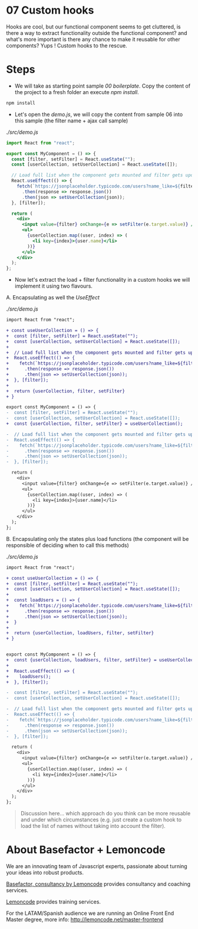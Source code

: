 # 07 Custom hooks

Hooks are cool, but our functional component seems to get cluttered, is
there a way to extract functionality outside the functional component?
and what's more important is there any chance to make it reusable for
other components? Yups ! Custom hooks to the rescue.

# Steps

- We will take as starting point sample _00 boilerplate_. Copy the content of the
  project to a fresh folder an execute _npm install_.

```bash
npm install
```

- Let's open the _demo.js_, we will copy the content from sample 06
  into this sample (the filter name + ajax call sample)

_./src/demo.js_

```jsx
import React from "react";

export const MyComponent = () => {
  const [filter, setFilter] = React.useState("");
  const [userCollection, setUserCollection] = React.useState([]);

  // Load full list when the component gets mounted and filter gets updated
  React.useEffect(() => {
    fetch(`https://jsonplaceholder.typicode.com/users?name_like=${filter}`)
      .then(response => response.json())
      .then(json => setUserCollection(json));
  }, [filter]);

  return (
    <div>
      <input value={filter} onChange={e => setFilter(e.target.value)} />
      <ul>
        {userCollection.map((user, index) => (
          <li key={index}>{user.name}</li>
        ))}
      </ul>
    </div>
  );
};
```

- Now let's extract the load + filter functionality in a custom hooks
  we will implement it using two flavours.

A. Encapsulating as well the _UseEffect_

_./src/demo.js_

```diff
import React from "react";

+ const useUserCollection = () => {
+  const [filter, setFilter] = React.useState("");
+  const [userCollection, setUserCollection] = React.useState([]);
+
+  // Load full list when the component gets mounted and filter gets updated
+  React.useEffect(() => {
+    fetch(`https://jsonplaceholder.typicode.com/users?name_like=${filter}`)
+      .then(response => response.json())
+      .then(json => setUserCollection(json));
+  }, [filter]);
+
+  return {userCollection, filter, setFilter}
+ }

export const MyComponent = () => {
-  const [filter, setFilter] = React.useState("");
-  const [userCollection, setUserCollection] = React.useState([]);
+  const {userCollection, filter, setFilter} = useUserCollection();

-  // Load full list when the component gets mounted and filter gets updated
-  React.useEffect(() => {
-    fetch(`https://jsonplaceholder.typicode.com/users?name_like=${filter}`)
-      .then(response => response.json())
-      .then(json => setUserCollection(json));
-  }, [filter]);

  return (
    <div>
      <input value={filter} onChange={e => setFilter(e.target.value)} />
      <ul>
        {userCollection.map((user, index) => (
          <li key={index}>{user.name}</li>
        ))}
      </ul>
    </div>
  );
};
```

B. Encapsulating only the states plus load functions (the component will be
responsible of deciding when to call this methods)

_./src/demo.js_

```diff
import React from "react";

+ const useUserCollection = () => {
+  const [filter, setFilter] = React.useState("");
+  const [userCollection, setUserCollection] = React.useState([]);
+
+  const loadUsers = () => {
+    fetch(`https://jsonplaceholder.typicode.com/users?name_like=${filter}`)
+      .then(response => response.json())
+      .then(json => setUserCollection(json));
+  }
+
+  return {userCollection, loadUsers, filter, setFilter}
+ }


export const MyComponent = () => {
+  const {userCollection, loadUsers, filter, setFilter} = useUserCollection();
+
+  React.useEffect(() => {
+    loadUsers();
+  }, [filter]);

-  const [filter, setFilter] = React.useState("");
-  const [userCollection, setUserCollection] = React.useState([]);

-  // Load full list when the component gets mounted and filter gets updated
-  React.useEffect(() => {
-    fetch(`https://jsonplaceholder.typicode.com/users?name_like=${filter}`)
-      .then(response => response.json())
-      .then(json => setUserCollection(json));
-  }, [filter]);

  return (
    <div>
      <input value={filter} onChange={e => setFilter(e.target.value)} />
      <ul>
        {userCollection.map((user, index) => (
          <li key={index}>{user.name}</li>
        ))}
      </ul>
    </div>
  );
};
```

> Discussion here... which approach do you think can be more reusable and under
> which circumstances (e.g. just create a custom hook to load the list of
> names without taking into account the filter).

# About Basefactor + Lemoncode

We are an innovating team of Javascript experts, passionate about turning your ideas into robust products.

[Basefactor, consultancy by Lemoncode](http://www.basefactor.com) provides consultancy and coaching services.

[Lemoncode](http://lemoncode.net/services/en/#en-home) provides training services.

For the LATAM/Spanish audience we are running an Online Front End Master degree, more info: http://lemoncode.net/master-frontend
